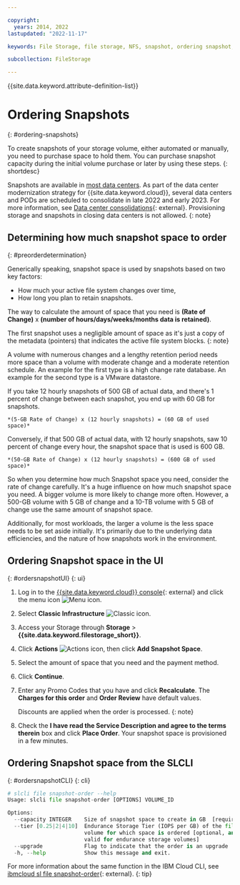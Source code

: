 ```yaml
---

copyright:
  years: 2014, 2022
lastupdated: "2022-11-17"

keywords: File Storage, file storage, NFS, snapshot, ordering snapshot, snapshot space

subcollection: FileStorage

---
```

{{site.data.keyword.attribute-definition-list}}


# Ordering Snapshots
{: #ordering-snapshots}

To create snapshots of your storage volume, either automated or manually, you need to purchase space to hold them. You can purchase snapshot capacity during the initial volume purchase or later by using these steps.
{: shortdesc}

Snapshots are available in [most data centers](/docs/FileStorage?topic=FileStorage-selectDC). As part of the data center modernization strategy for {{site.data.keyword.cloud}}, several data centers and PODs are scheduled to consolidate in late 2022 and early 2023. For more information, see [Data center consolidations](/docs/get-support?topic=get-support-dc-closure){: external}. Provisioning storage and snapshots in closing data centers is not allowed.
{: note}

## Determining how much snapshot space to order
{: #preorderdetermination}

Generically speaking, snapshot space is used by snapshots based on two key factors:
- How much your active file system changes over time,
- How long you plan to retain snapshots.

The way to calculate the amount of space that you need is **(Rate of Change)** x **(number of hours/days/weeks/months data is retained)**.

The first snapshot uses a negligible amount of space as it's just a copy of the metadata (pointers) that indicates the active file system blocks.
{: note}

A volume with numerous changes and a lengthy retention period needs more space than a volume with moderate change and a moderate retention schedule. An example for the first type is a high change rate database. An example for the second type is a VMware datastore.

If you take 12 hourly snapshots of 500 GB of actual data, and there's 1 percent of change between each snapshot, you end up with 60 GB for snapshots.

    *(5-GB Rate of Change) x (12 hourly snapshots) = (60 GB of used space)*

Conversely, if that 500 GB of actual data, with 12 hourly snapshots, saw 10 percent of change every hour, the snapshot space that is used is 600 GB.

    *(50-GB Rate of Change) x (12 hourly snapshots) = (600 GB of used space)*

So when you determine how much Snapshot space you need, consider the rate of change carefully. It's a huge influence on how much snapshot space you need. A bigger volume is more likely to change more often. However, a 500-GB volume with 5 GB of change and a 10-TB volume with 5 GB of change use the same amount of snapshot space.

Additionally, for most workloads, the larger a volume is the less space needs to be set aside initially. It's primarily due to the underlying data efficiencies, and the nature of how snapshots work in the environment.

## Ordering Snapshot space in the UI
{: #ordersnapshotUI}
{: ui}

1. Log in to the [{{site.data.keyword.cloud}} console](/login){: external} and click the menu icon ![Menu icon](../icons/icon_hamburger.svg "Menu").
2. Select **Classic Infrastructure** ![Classic icon](../icons/classic.svg "Classic").
3. Access your Storage through **Storage** > **{{site.data.keyword.filestorage_short}}**.
4. Click **Actions** ![Actions icon](../icons/action-menu-icon.svg "Actions"), then click **Add Snapshot Space**.
5. Select the amount of space that you need and the payment method.
6. Click **Continue**.
7. Enter any Promo Codes that you have and click **Recalculate**. The **Charges for this order** and **Order Review** have default values.

   Discounts are applied when the order is processed.
   {: note}

8. Check the **I have read the Service Description and agree to the terms therein** box and click **Place Order**. Your snapshot space is provisioned in a few minutes.

## Ordering Snapshot space from the SLCLI
{: #ordersnapshotCLI}
{: cli}

```python
# slcli file snapshot-order --help
Usage: slcli file snapshot-order [OPTIONS] VOLUME_ID

Options:
  --capacity INTEGER    Size of snapshot space to create in GB  [required]
  --tier [0.25|2|4|10]  Endurance Storage Tier (IOPS per GB) of the file
                        volume for which space is ordered [optional, and only
                        valid for endurance storage volumes]
  --upgrade             Flag to indicate that the order is an upgrade
  -h, --help            Show this message and exit.
```

For more information about the same function in the IBM Cloud CLI, see [ibmcloud sl file snapshot-order](https://cloud.ibm.com/docs/cli?topic=cli-sl-file-storage-service#sl_file_snapshot_order){: external}.
{: tip}
